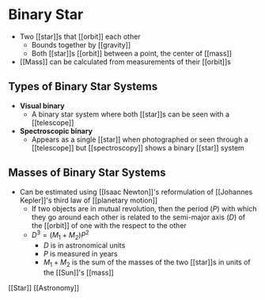 # Binary Star

- Two [[star]]s that [[orbit]] each other
  - Bounds together by [[gravity]]
  - Both [[star]]s [[orbit]] between a point, the center of [[mass]]
- [[Mass]] can be calculated from measurements of their [[orbit]]s

## Types of Binary Star Systems

- **Visual binary**
  - A binary star system where both [[star]]s can be seen with a [[telescope]]
- **Spectroscopic binary**
  - Appears as a single [[star]] when photographed or seen through a [[telescope]] but [[spectroscopy]] shows a binary [[star]] system

## Masses of Binary Star Systems

- Can be estimated using [[Isaac Newton]]'s reformulation of [[Johannes Kepler]]'s third law of [[planetary motion]]
  - If two objects are in mutual revolution, then the period ($P$) with which they go around each other is related to the semi-major axis ($D$) of the [[orbit]] of one with the respect to the other
  - $D^3 = (M_1 + M_2)P^2$
    - $D$ is in astronomical units
    - $P$ is measured in years
    - $M_1 + M_2$ is the sum of the masses of the two [[star]]s in units of the [[Sun]]'s [[mass]]

[[Star]] [[Astronomy]]

